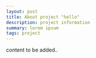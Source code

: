 ```yaml
---
layout: post
title: About project "hello"
description: project information
summary: lorem ipsum
tags: project
---
```


content to be added..